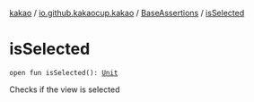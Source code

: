 [kakao](../../index.md) / [io.github.kakaocup.kakao](../index.md) / [BaseAssertions](index.md) / [isSelected](./is-selected.md)

# isSelected

`open fun isSelected(): `[`Unit`](https://kotlinlang.org/api/latest/jvm/stdlib/kotlin/-unit/index.html)

Checks if the view is selected

